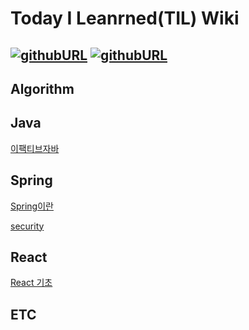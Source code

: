 # Today I Leanrned(TIL) Wiki
[![githubURL](https://img.shields.io/badge/Blog-doohong.github.io-purple.svg)](https://doohong.github.io)
[![githubURL](https://img.shields.io/badge/Email-wnghd94@gmail.com-blue.svg)](mailto:wnghd94@gmail.com)
---
## Algorithm

## Java
[이팩티브자바](https://github.com/doohong/TIL/blob/master/Java/effective_java.md)
## Spring
[Spring이란](/Spring/Spring_summary.md)

[security](/Spring/spring_security.md)

## React
[React 기초](/React/React.md)
## ETC

